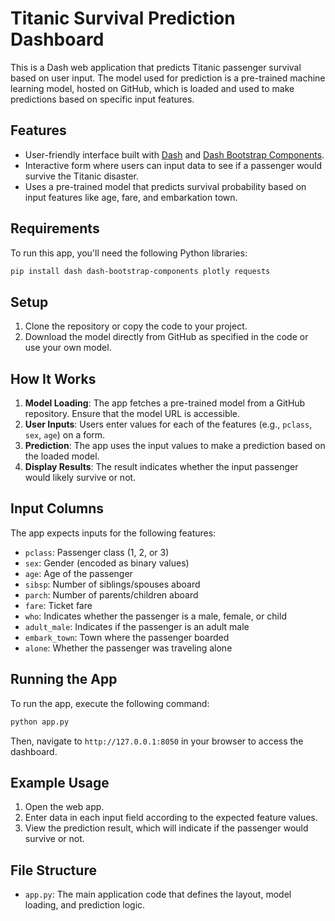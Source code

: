 
# Titanic Survival Prediction Dashboard

This is a Dash web application that predicts Titanic passenger survival based on user input. The model used for prediction is a pre-trained machine learning model, hosted on GitHub, which is loaded and used to make predictions based on specific input features.

## Features

- User-friendly interface built with [Dash](https://dash.plotly.com/) and [Dash Bootstrap Components](https://dash-bootstrap-components.opensource.faculty.ai/).
- Interactive form where users can input data to see if a passenger would survive the Titanic disaster.
- Uses a pre-trained model that predicts survival probability based on input features like age, fare, and embarkation town.

## Requirements

To run this app, you'll need the following Python libraries:
```bash
pip install dash dash-bootstrap-components plotly requests
```

## Setup

1. Clone the repository or copy the code to your project.
2. Download the model directly from GitHub as specified in the code or use your own model.

## How It Works

1. **Model Loading**: The app fetches a pre-trained model from a GitHub repository. Ensure that the model URL is accessible.
2. **User Inputs**: Users enter values for each of the features (e.g., `pclass`, `sex`, `age`) on a form.
3. **Prediction**: The app uses the input values to make a prediction based on the loaded model.
4. **Display Results**: The result indicates whether the input passenger would likely survive or not.

## Input Columns

The app expects inputs for the following features:

- `pclass`: Passenger class (1, 2, or 3)
- `sex`: Gender (encoded as binary values)
- `age`: Age of the passenger
- `sibsp`: Number of siblings/spouses aboard
- `parch`: Number of parents/children aboard
- `fare`: Ticket fare
- `who`: Indicates whether the passenger is a male, female, or child
- `adult_male`: Indicates if the passenger is an adult male
- `embark_town`: Town where the passenger boarded
- `alone`: Whether the passenger was traveling alone

## Running the App

To run the app, execute the following command:

```bash
python app.py
```

Then, navigate to `http://127.0.0.1:8050` in your browser to access the dashboard.

## Example Usage

1. Open the web app.
2. Enter data in each input field according to the expected feature values.
3. View the prediction result, which will indicate if the passenger would survive or not.

## File Structure

- `app.py`: The main application code that defines the layout, model loading, and prediction logic.

